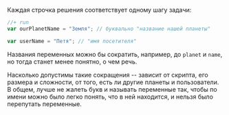 Каждая строчка решения соответствует одному шагу задачи:

```js
//+ run
var ourPlanetName = "Земля"; // буквально "название нашей планеты"

var userName = "Петя"; // "имя посетителя"
```

Названия переменных можно бы сократить, например, до `planet` и `name`, но тогда станет менее понятно, о чем речь. 

Насколько допустимы такие сокращения -- зависит от скрипта, его размера и сложности, от того, есть ли другие планеты и пользователи. В общем, лучше не жалеть букв и называть переменные так, чтобы по имени можно было легко понять, что в ней находится, и нельзя было перепутать переменные.
 